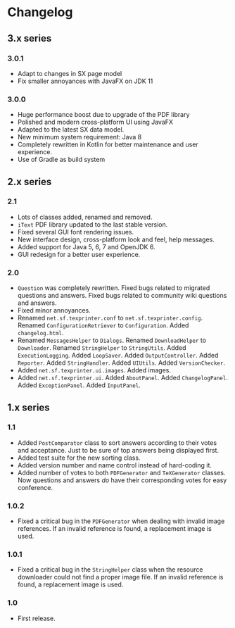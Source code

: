 # Changelog

## 3.x series

### 3.0.1

* Adapt to changes in SX page model
* Fix smaller annoyances with JavaFX on JDK 11

### 3.0.0

* Huge performance boost due to upgrade of the PDF library
* Polished and modern cross-platform UI using JavaFX
* Adapted to the latest SX data model.
* New minimum system requirement: Java 8
* Completely rewritten in Kotlin for better maintenance and user experience.
* Use of Gradle as build system

## 2.x series

### 2.1

+ Lots of classes added, renamed and removed.
+ `iText` PDF library updated to the last stable version.
+ Fixed several GUI font rendering issues.
+ New interface design, cross-platform look and feel, help messages.
+ Added support for Java 5, 6, 7 and OpenJDK 6.
+ GUI redesign for a better user experience.

### 2.0

+ `Question` was completely rewritten. Fixed bugs related to migrated questions and answers. Fixed bugs related to community wiki questions and answers.
+ Fixed minor annoyances.
+ Renamed `net.sf.texprinter.conf` to `net.sf.texprinter.config`. Renamed `ConfigurationRetriever` to `Configuration`. Added `changelog.html`.
+ Renamed `MessagesHelper` to `Dialogs`. Renamed `DownloadHelper` to `Downloader`. Renamed `StringHelper` to `StringUtils`. Added `ExecutionLogging`. Added `LoopSaver`. Added `OutputController`. Added `Reporter`. Added `StringHandler`. Added `UIUtils`. Added `VersionChecker`.
+ Added `net.sf.texprinter.ui.images`. Added images.
+ Added `net.sf.texprinter.ui`. Added `AboutPanel`. Added `ChangelogPanel`. Added `ExceptionPanel`. Added `InputPanel`.

## 1.x series

### 1.1

+ Added `PostComparator` class to sort answers according to their votes and acceptance. Just to be sure of top answers being displayed first.
+ Added test suite for the new sorting class.
+ Added version number and name control instead of hard-coding it.
+ Added number of votes to both `PDFGenerator` and `TeXGenerator` classes. Now questions and answers *do* have their corresponding votes for easy conference.

### 1.0.2

+ Fixed a critical bug in the `PDFGenerator` when dealing with invalid image references. If an invalid reference is found, a replacement image is used.

### 1.0.1

+ Fixed a critical bug in the `StringHelper` class when the resource downloader could not find a proper image file. If an invalid reference is found, a replacement image is used.

### 1.0

+ First release.